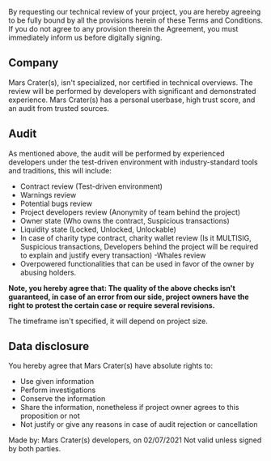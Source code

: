 By requesting our technical review of your project, you are hereby agreeing to be fully bound by all the provisions herein of these Terms and Conditions. If you do not agree to any provision therein the Agreement, you must immediately inform us before digitally signing.

## Company

Mars Crater(s), isn't specialized, nor certified in technical overviews. The review will be performed by developers with significant and demonstrated experience. Mars Crater(s) has a personal userbase, high trust score, and an audit from trusted sources. 

## Audit
As mentioned above, the audit will be performed by experienced developers under the test-driven environment with industry-standard tools and traditions, this will include:

- Contract review (Test-driven environment)
- Warnings review
- Potential bugs review
- Project developers review (Anonymity of team behind the project)
- Owner state (Who owns the contract, Suspicious transactions)
- Liquidity state (Locked, Unlocked, Unlockable)
- In case of charity type contract, charity wallet review (Is it MULTISIG, Suspicious transactions, Developers behind the project will be required to explain and justify every transaction)
-Whales review
- Overpowered functionalities that can be used in favor of the owner by abusing holders.

**Note, you hereby agree that: The quality of the above checks isn't guaranteed, in case of an error from our side, project owners have the right to protest the certain case or require several revisions.**

The timeframe isn't specified, it will depend on project size. 

## Data disclosure

You hereby agree that Mars Crater(s) have absolute rights to:

- Use given information
- Perform investigations
- Conserve the information 
- Share the information, nonetheless if project owner agrees to this proposition or not
- Not justify or give any reasons in case of audit rejection or cancellation

Made by: Mars Crater(s) developers, on 02/07/2021
Not valid unless signed by both parties.

